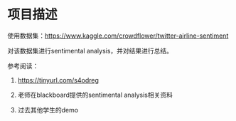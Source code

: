 # 项目描述

使用数据集：https://www.kaggle.com/crowdflower/twitter-airline-sentiment 

对该数据集进行sentimental analysis，并对结果进行总结。

参考阅读：

1. https://tinyurl.com/s4odreg

2. 老师在blackboard提供的sentimental analysis相关资料

3. 过去其他学生的demo